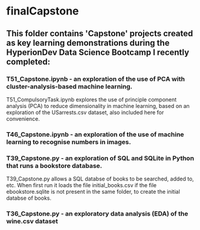 # finalCapstone

## This folder contains 'Capstone' projects created as key learning demonstrations during the HyperionDev Data Science Bootcamp I recently completed:

### T51_Capstone.ipynb - an exploration of the use of PCA with cluster-analysis-based machine learning.
T51_CompulsoryTask.ipynb explores the use of principle component analysis (PCA) to reduce dimensionality in machine learning, based on an exploration of the USarrests.csv dataset, also included here for convenience.

### T46_Capstone.ipynb - an exploration of the use of machine learning to recognise numbers in images.

### T39_Capstone.py - an exploration of SQL and SQLite in Python that runs a bookstore database.
T39_Capstone.py allows a SQL databse of books to be searched, added to, etc.  When first run it loads the file initial_books.csv if the file ebookstore.sqlite is not present in the same folder, to create the initial databse of books.

### T36_Capstone.py - an exploratory data analysis (EDA) of the wine.csv dataset
